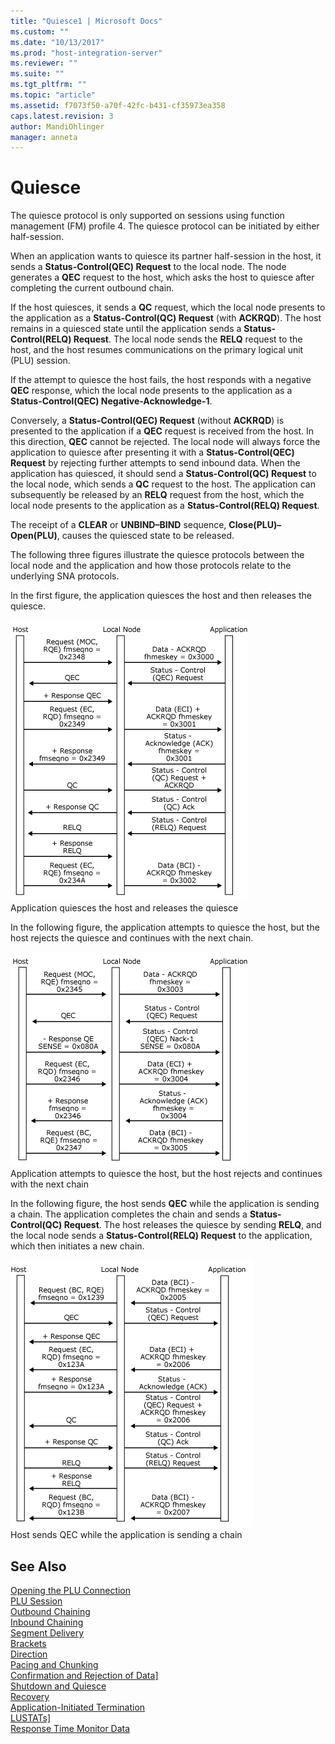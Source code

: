 ```yaml
---
title: "Quiesce1 | Microsoft Docs"
ms.custom: ""
ms.date: "10/13/2017"
ms.prod: "host-integration-server"
ms.reviewer: ""
ms.suite: ""
ms.tgt_pltfrm: ""
ms.topic: "article"
ms.assetid: f7073f50-a70f-42fc-b431-cf35973ea358
caps.latest.revision: 3
author: MandiOhlinger
manager: anneta
---
```

# Quiesce
The quiesce protocol is only supported on sessions using function management (FM) profile 4. The quiesce protocol can be initiated by either half-session.  
  
 When an application wants to quiesce its partner half-session in the host, it sends a **Status-Control(QEC) Request** to the local node. The node generates a **QEC** request to the host, which asks the host to quiesce after completing the current outbound chain.  
  
 If the host quiesces, it sends a **QC** request, which the local node presents to the application as a **Status-Control(QC) Request** (with **ACKRQD**). The host remains in a quiesced state until the application sends a **Status-Control(RELQ) Request**. The local node sends the **RELQ** request to the host, and the host resumes communications on the primary logical unit (PLU) session.  
  
 If the attempt to quiesce the host fails, the host responds with a negative **QEC** response, which the local node presents to the application as a **Status-Control(QEC) Negative-Acknowledge-1**.  
  
 Conversely, a **Status-Control(QEC) Request** (without **ACKRQD**) is presented to the application if a **QEC** request is received from the host. In this direction, **QEC** cannot be rejected. The local node will always force the application to quiesce after presenting it with a **Status-Control(QEC) Request** by rejecting further attempts to send inbound data. When the application has quiesced, it should send a **Status-Control(QC) Request** to the local node, which sends a **QC** request to the host. The application can subsequently be released by an **RELQ** request from the host, which the local node presents to the application as a **Status-Control(RELQ) Request**.  
  
 The receipt of a **CLEAR** or **UNBIND–BIND** sequence, **Close(PLU)–Open(PLU)**, causes the quiesced state to be released.  
  
 The following three figures illustrate the quiesce protocols between the local node and the application and how those protocols relate to the underlying SNA protocols.  
  
 In the first figure, the application quiesces the host and then releases the quiesce.  
  
 ![](../core/media/32703s.gif "32703s")  
Application quiesces the host and releases the quiesce  
  
 In the following figure, the application attempts to quiesce the host, but the host rejects the quiesce and continues with the next chain.  
  
 ![](../core/media/32703sa.gif "32703sa")  
Application attempts to quiesce the host, but the host rejects and continues with the next chain  
  
 In the following figure, the host sends **QEC** while the application is sending a chain. The application completes the chain and sends a **Status-Control(QC) Request**. The host releases the quiesce by sending **RELQ**, and the local node sends a **Status-Control(RELQ) Request** to the application, which then initiates a new chain.  
  
 ![](../core/media/32703sb.gif "32703sb")  
Host sends QEC while the application is sending a chain  
  
## See Also  
 [Opening the PLU Connection](../core/opening-the-plu-connection.md)   
 [PLU Session](../core/plu-session.md)   
 [Outbound Chaining](../core/outbound-chaining.md)   
 [Inbound Chaining](../core/inbound-chaining.md)   
 [Segment Delivery](../core/segment-delivery.md)   
 [Brackets](../core/brackets.md)   
 [Direction](../core/direction.md)   
 [Pacing and Chunking](../core/pacing-and-chunking.md)   
 [Confirmation and Rejection of Data\]](../core/confirmation-and-rejection-of-data].md)   
 [Shutdown and Quiesce](../core/shutdown-and-quiesce.md)   
 [Recovery](../core/recovery.md)   
 [Application-Initiated Termination](../core/application-initiated-termination.md)   
 [LUSTATs\]](../core/lustats].md)   
 [Response Time Monitor Data](../core/response-time-monitor-data.md)